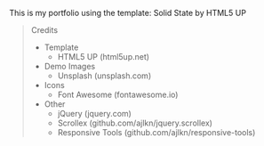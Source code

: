 This is my portfolio using the template:
Solid State by HTML5 UP

>Credits
>- Template
>	- HTML5 UP (html5up.net)
>- Demo Images
>	- Unsplash (unsplash.com)
>- Icons
>	- Font Awesome (fontawesome.io)
>- Other
>	- jQuery (jquery.com)
>	- Scrollex (github.com/ajlkn/jquery.scrollex)
>	- Responsive Tools (github.com/ajlkn/responsive-tools)